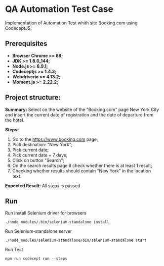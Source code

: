 # QA Automation Test Case 
Implementation of Automation Test whith site Booking.com using CodeceptJS.
## Prerequisites
* **Browser Chrome >= 68;**
* **JDK >= 1.8.0_144;**
* **Node.js >= 8.9.1;**
* **Codeceptjs >= 1.4.3;**
* **Webdriverio >= 4.13.2;**
* **Moment.js >= 2.22.2;**
## Project structure:
**Summary:**
Select on the website of the "Booking.com" page New York City and insert the current date of registration and the date of departure from the hotel.

**Steps:**
1) Go to the https://www.booking.com page;
2) Pick destination: "New York";
3) Pick current date;
4) Pick current date + 7 days;
5) Click on button "Search";
6) On the  search results  page it check  whether there is  at least  1 result;
7) Checking whether results should contain "New York" in the location text.

**Expected Result:**
All steps is passed
## Run
Run install Selenium driver for browsers
```
./node_modules/.bin/selenium-standalone install
```
Run Selenium-standalone server
```
./node_modules/selenium-standalone/bin/selenium-standalone start
```
Run Test
```
npm run codecept run --steps
```
